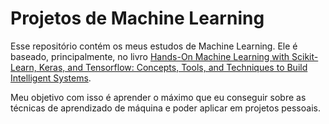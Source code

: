 # Projetos de Machine Learning

Esse repositório contém os meus estudos de Machine Learning. Ele é baseado, principalmente, no livro 
[Hands-On Machine Learning with Scikit-Learn, Keras, and Tensorflow: Concepts, Tools, and Techniques to Build Intelligent Systems](https://www.amazon.com.br/Hands-Machine-Learning-Scikit-Learn-TensorFlow/dp/1492032646/ref=asc_df_1492032646/?tag=googleshopp00-20&linkCode=df0&hvadid=379733272930&hvpos=&hvnetw=g&hvrand=16484022453770224267&hvpone=&hvptwo=&hvqmt=&hvdev=c&hvdvcmdl=&hvlocint=&hvlocphy=1001655&hvtargid=pla-523968811896&psc=1).


Meu objetivo com isso é aprender o máximo que eu conseguir sobre as técnicas de aprendizado de máquina e poder aplicar em projetos pessoais.

